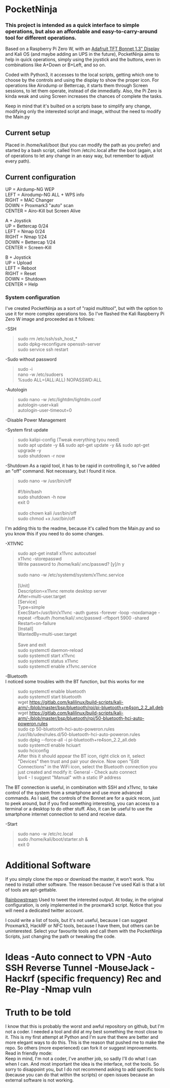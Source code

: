 <h1>PocketNinja</h1>

<h3>This project is intended as a quick interface to simple operations, but also an affordable and easy-to-carry-around tool for different operations.</h3>

Based on a Raspberry Pi Zero W, with an <a href="https://github.com/adafruit/Adafruit-1.3in-Color-TFT-Bonnet-PCB">Adafruit TFT Bonnet 1.3" Display</a> and Kali OS (and maybe adding an UPS in the future), PocketNinja aims to help in quick operations, simply using the joystick and the buttons, even in combinations like A+Down or B+Left, and so on.

Coded with Python3, it accesses to the local scripts, getting which one to choose by the controls and using the display to show the proper icon.
For operations like Airodump or Bettercap, it starts them through Screen sessions, to let them operate, instead of die immediatly.
Also, the Pi Zero is kinda weak and using Screen increases the chances of complete the tasks.

Keep in mind that it's builted on a scripts base to simplify any change, modifying only the interested script and image, without the need to modify the Main.py

<h2>Current setup</h2>
Placed in /home/kali/boot (but you can modify the path as you prefer) and started by a bash script, called from /etc/rc.local after the boot (again, a lot of operations to let any change in an easy way, but remember to adjust every path).

<h2>Current configuration</h2>

UP = Airdump-NG WEP<br>
LEFT = Airodump-NG ALL + WPS info<br>
RIGHT = MAC Changer<br>
DOWN = Proxmark3 "auto" scan<br>
CENTER = Airo-Kill but Screen Alive<br>

A + Joystick<br>
  UP = Bettercap 0/24<br>
  LEFT = Nmap 0/24<br>
  RIGHT = Nmap 1/24<br>
  DOWN = Bettercap 1/24<br>
  CENTER = Screen-Kill<br>

B + Joystick<br>
  UP = Upload<br>
  LEFT = Reboot<br>
  RIGHT = Reset<br>
  DOWN = Shutdown<br>
  CENTER = Help<br>



<h3>System configuration</h3>

I've created PocketNinja as a sort of "rapid multitool", but with the option to use it for more complex operations too.
So I've flashed the Kali Raspberry Pi Zero W image and proceeded as it follows:

-SSH
>sudo rm /etc/ssh/ssh_host_*<br>
>sudo dpkg-reconfigure openssh-server<br>
>sudo service ssh restart<br>

-Sudo without password
>sudo -i<br>
>nano -w /etc/sudoers<br>
>%sudo ALL=(ALL:ALL) NOPASSWD:ALL<br>

-Autologin
>sudo nano -w /etc/lightdm/lightdm.conf<br>
>autologin-user=kali<br>
>autologin-user-timeout=0<br>

-Disable Power Management

-System first update
>sudo kalipi-config (Tweak everything tyou need)<br>
>sudo apt update -y && sudo apt-get update -y && sudo apt-get upgrade -y<br>
>sudo shutdown -r now

-Shutdown
As a rapid tool, it has to be rapid in controlling it, so I've added an "off" command. Not necessary, but I found it nice.
>sudo nano -w /usr/bin/off<br>
><br>
>#!/bin/bash<br>
>sudo shutdown -h now<br>
>exit 0<br>
><br>
>sudo chown kali /usr/bin/off<br>
>sudo chmod +x /usr/bin/off

I'm adding this to the readme, because it's called from the Main.py and so you know this if you need to do some changes.

-X11VNC
>sudo apt-get install x11vnc autocutsel<br>
>x11vnc -storepasswd<br>
>Write password to /home/kali/.vnc/passwd?  [y]/n y<br>
><br>
>sudo nano -w /etc/systemd/system/x11vnc.service<br>
><br>
>[Unit]<br>
>Description=x11vnc remote desktop server<br>
>After=multi-user.target<br>
>[Service]<br>
>Type=simple<br>
>ExecStart=/usr/bin/x11vnc -auth guess -forever -loop -noxdamage -repeat -rfbauth /home/kali/.vnc/passwd -rfbport 5900 -shared<br>
>Restart=on-failure<br>
>[Install]<br>
>WantedBy=multi-user.target<br>
><br>Save and exit<br>
>sudo systemctl daemon-reload<br>
>sudo systemctl start x11vnc<br>
>sudo systemctl status x11vnc<br>
>sudo systemctl enable x11vnc.service<br>

-Bluetooth
<br>I noticed some troubles with the BT function, but this works for me
>sudo systemctl enable bluetooth<br>
>audo systemctl start bluetooth<br>
>wget https://gitlab.com/kalilinux/build-scripts/kali-arm/-/blob/master/bsp/bluetooth/rpi/pi-bluetooth+re4son_2.2_all.deb<br>
>wget https://gitlab.com/kalilinux/build-scripts/kali-arm/-/blob/master/bsp/bluetooth/rpi/50-bluetooth-hci-auto-poweron.rules<br>
>sudo cp 50-bluetooth-hci-auto-poweron.rules /usr/lib/udev/rules.d/50-bluetooth-hci-auto-poweron.rules<br>
>sudo dpkg --force-all -i pi-bluetooth+re4son_2.2_all.deb<br>
>sudo systemctl enable hciuart<br>
>sudo hciconfig<br>
After this it should appear the BT icon, right click on it, select "Devices" then trust and pair your device. Now open "Edit Connections" in the WiFi icon, select the Bluetooth connection you just created and modify it:
>General - Check auto connect<br>
>Ipv4 - I suggest "Manual" with a static IP address

The BT connection is useful, in combination with SSH and x11vnc, to take control of the system from a smartphone and use more advanced commands. As I said, the controls of the Bonnet are for a quick recon, just to peek around, but if you find something interesting, you can access to a terminal or a desktop to do other stuff.
Also, it can be useful to use the smartphone internet connection to send and receive data.

-Start
>sudo nano -w /etc/rc.local<br>
>sudo /home/kali/boot/starter.sh &<br>
>exit 0<br>

<h1>Additional Software</h1>

If you simply clone the repo or download the master, it won't work. You need to install other software. The reason because I've used Kali is that a lot of tools are apt-gettable.

<a href="https://rainbowstream.readthedocs.io/en/latest/">Rainbowstream</a> Used to tweet the interested output. At today, in the original configuration, is only implemented in the proxmark3 script. Notice that you will need a dedicated twitter account.

I could write a list of tools, but it's not useful, because I can suggest Proxmark3, HackRF or NFC tools, because I have them, but others can be uninterested.
Select your favourite tools and call them with the PocketNinja Scripts, just changing the path or tweaking the code.

<h1>Ideas</a>
-Auto connect to VPN
-Auto SSH Reverse Tunnel
-MouseJack
-Hackrf (specific frequency) Rec and Re-Play
-Nmap vuln

<h1>Truth to be told</h1>
I know that this is probably the worst and awful repository on github, but I'm not a coder. I needed a tool and did at my best something the most close to it. This is my first attempt at Python and I'm sure that there are better and more elegant ways to do this. This is the reason that pushed me to make the repo. So others (more experienced) can fork it or suggest improvements.<br> 
Read in friendly mode:<br>
Keep in mind, I'm not a coder, I've another job, so sadly I'll do what I can when I can. And most important the idea is the interface, not the tools. So sorry to disappoint you, but I do not recommend asking to add specific tools (because you can do that within the scripts) or open issues because an external software is not working.

